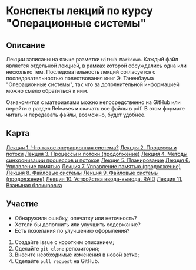 # Конспекты лекций по курсу "Операционные системы"

## Описание

Лекции записаны на языке разметки `GitHub Markdown`. Каждый файл является отдельной лекцией, в рамках которой обсуждались одна или несколько тем. Последовательность лекций согласуется с последовательностью повествования книг Э. Таненбаума "Операционные системы", так что за дополнительной информацией можно смело обратиться к ним.

Ознакомится с материалами можно непосредственно на GitHub или перейти в раздел Releases и скачать все файлы в pdf. В этом формате читать и передавать файлы, возможно, будет удобнее.

## Карта

[Лекция 1. Что такое операционная система?](./src/os_lecture_1_09_02_2024.md)
[Лекция 2. Процессы и потоки](./src/os_lecture_2_16_02_2024.md)
[Лекция 3. Процессы и потоки (продолжение)](./src/os_lecture_3_01_03_2024.md)
[Лекция 4. Методы синхронизации процессов и потоков](./src/os_lecture_4_15_03_2024.md)
[Лекция 5. Планирование](./src/os_lecture_5_22_03_2024.md)
[Лекция 6. Управление памятью](./src/os_lecture_6_29_03_2024.md)
[Лекция 7. Управление памятью (продолжение)](./src/os_lecture_7_05_04_2024.md)
[Лекция 8. Файловые системы](./src/os_lecture_8_12_04_2024.md)
[Лекция 9. Файловые системы (продолжение)](./src/os_lecture_9_19_04_2024.md)
[Лекция 10. Устройства ввода-вывода. RAID](./src/os_lecture_10_26_04_2024.md)
[Лекция 11. Взаимная блокировка](./src/os_lecture_11_03_05_2024.md)

## Участие

- Обнаружили ошибку, опечатку или неточность?
- Хотели бы дополнить или улучшить содержание?
- Есть пожелания по улучшению оформления?

1. Создайте issue с коротким описанием;
2. Сделайте `git clone` репозитория;
3. Внесите необходимые изменения в новой ветке;
4. Сделайте `pull request` на GitHub.
